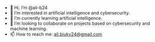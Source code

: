 - 👋 Hi, I’m @ali-b24
- 👀 I’m interested in artificial intelligence and cybersecurity.
- 🌱 I’m currently learning artificial intelligence.
- 💞️ I’m looking to collaborate on projects based on cybersecurity and machine learning.
- 📫 How to reach me: ali.biuky24@gmail.com

<!---
ali-b24/ali-b24 is a ✨ special ✨ repository because its `README.md` (this file) appears on your GitHub profile.
You can click the Preview link to take a look at your changes.
--->
